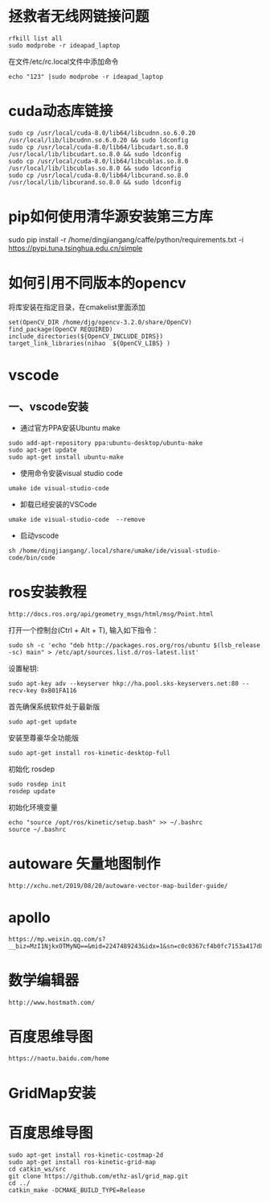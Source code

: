 # 拯救者无线网链接问题 
``` 
rfkill list all  
sudo modprobe -r ideapad_laptop 
```
在文件/etc/rc.local文件中添加命令
```
echo "123" |sudo modprobe -r ideapad_laptop
```

# cuda动态库链接 
```  
sudo cp /usr/local/cuda-8.0/lib64/libcudnn.so.6.0.20 /usr/local/lib/libcudnn.so.6.0.20 && sudo ldconfig  
sudo cp /usr/local/cuda-8.0/lib64/libcudart.so.8.0 /usr/local/lib/libcudart.so.8.0 && sudo ldconfig  
sudo cp /usr/local/cuda-8.0/lib64/libcublas.so.8.0 /usr/local/lib/libcublas.so.8.0 && sudo ldconfig  
sudo cp /usr/local/cuda-8.0/lib64/libcurand.so.8.0 /usr/local/lib/libcurand.so.8.0 && sudo ldconfig  
```  
# pip如何使用清华源安装第三方库
sudo pip install -r /home/dingjiangang/caffe/python/requirements.txt -i https://pypi.tuna.tsinghua.edu.cn/simple    

# 如何引用不同版本的opencv  
将库安装在指定目录，在cmakelist里面添加  
```  
set(OpenCV_DIR /home/djg/opencv-3.2.0/share/OpenCV)   
find_package(OpenCV REQUIRED)   
include_directories(${OpenCV_INCLUDE_DIRS})   
target_link_libraries(nihao  ${OpenCV_LIBS} ) 
```   

# vscode  
## 一、vscode安装  
+ 通过官方PPA安装Ubuntu make  
```
sudo add-apt-repository ppa:ubuntu-desktop/ubuntu-make  
sudo apt-get update  
sudo apt-get install ubuntu-make  
```
- 使用命令安装visual studio code 
```  
umake ide visual-studio-code  
``` 
- 卸载已经安装的VSCode  
```
umake ide visual-studio-code  --remove 
``` 
- 启动vscode
``` 
sh /home/dingjiangang/.local/share/umake/ide/visual-studio-code/bin/code  
``` 
# ros安装教程 
```
http://docs.ros.org/api/geometry_msgs/html/msg/Point.html
```
打开一个控制台(Ctrl + Alt + T), 输入如下指令：  
```  
sudo sh -c 'echo "deb http://packages.ros.org/ros/ubuntu $(lsb_release -sc) main" > /etc/apt/sources.list.d/ros-latest.list'        
```
设置秘钥:   
```  
sudo apt-key adv --keyserver hkp://ha.pool.sks-keyservers.net:80 --recv-key 0xB01FA116  
```  
首先确保系统软件处于最新版   
```  
sudo apt-get update    
```   
安装至尊豪华全功能版  
```  
sudo apt-get install ros-kinetic-desktop-full   
``` 
初始化 rosdep  
```  
sudo rosdep init  
rosdep update  
```  
初始化环境变量    
```   
echo "source /opt/ros/kinetic/setup.bash" >> ~/.bashrc
source ~/.bashrc
```  
# autoware 矢量地图制作  
```
http://xchu.net/2019/08/20/autoware-vector-map-builder-guide/
```
# apollo 
```
https://mp.weixin.qq.com/s?__biz=MzI1NjkxOTMyNQ==&mid=2247489243&idx=1&sn=c0c0367cf4b0fc7153a417d81872e5a9&chksm=ea1e04a9dd698dbfde60fa42e15d68dd8ae635ec36cf38d5ad91d46a425f60495bf1c1291ed6&mpshare=1&scene=1&srcid=0220tjUuhc6M54g8Jz2kLcA3&sharer_sharetime=1582507797627&sharer_shareid=6adc7543754f98d8bf71771d883d4444&exportkey=AclHjRZzpIh4Qa2b2iWXfAQ%3D&pass_ticket=2BcL21bjq061nj6Jt%2BzRBwCz3NKjZNiDclGhyGxsBGBkEn1%2Bop%2B7MwZPQEd1c1WU#rd
```
# 数学编辑器 
```
http://www.hostmath.com/
```
# 百度思维导图 
```
https://naotu.baidu.com/home
```
# GridMap安装  
# 百度思维导图 
```
sudo apt-get install ros-kinetic-costmap-2d
sudo apt-get install ros-kinetic-grid-map
cd catkin_ws/src
git clone https://github.com/ethz-asl/grid_map.git
cd ../
catkin_make -DCMAKE_BUILD_TYPE=Release
```

